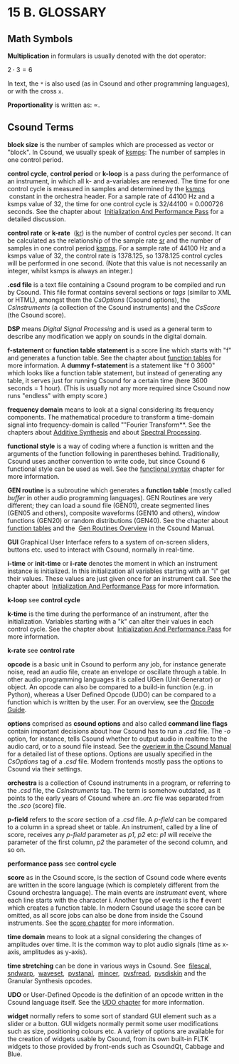 # 15 B. GLOSSARY

## Math Symbols

**Multiplication** in formulars is usually denoted with the dot operator:

$2 \cdot 3 = 6$

In text, the `*` is also used (as in Csound and other programming languages), or with the cross `x`.

**Proportionality** is written as: $\propto$.

## Csound Terms

**block size** is the number of samples which are processed as vector or "block". In Csound, we usually speak
of [ksmps](https://csound.com/docs/manual/ksmps.html): The number of samples in one control period.

**control cycle**, **control period** or **k-loop** is a pass during the
performance of an instrument, in which all k- and a-variables are
renewed. The time for one control cycle is measured in samples and
determined by the [ksmps](https://csound.com/docs/manual/ksmps.html)
&nbsp;constant in the orchestra header. For a sample rate of 44100 Hz and a
ksmps value of 32, the time for one control cycle is 32/44100 = 0.000726
seconds. See the chapter about&nbsp;
[Initialization And Performance Pass](03-a-initialization-and-performance-pass.md) for a detailed discussion.

**control rate** or **k-rate**
&nbsp;([kr](https://csound.com/docs/manual/kr.html)) is the number of
control cycles per second. It can be calculated as the relationship of
the sample rate [sr](https://csound.com/docs/manual/sr.html) and the
number of samples in one control period [ksmps](https://csound.com/docs/manual/ksmps.html).
For a sample rate of 44100 Hz and a ksmps value of 32, the control rate is 1378.125,
so 1378.125 control cycles will be performed in one second.
(Note that this value is not necessarily an integer, whilst ksmps is always an integer.)

**.csd file** is a text file containing a Csound program to be compiled and run by Csound.
This file format contains several sections or _tags_ (similar to XML or HTML),
amongst them the _CsOptions_ (Csound options),
the _CsInstruments_ (a collection of the Csound instruments)
and the _CsScore_ (the Csound score).

**DSP** means _Digital Signal Processing_ and is used as a
general term to describe any modification we apply on sounds in the digital domain.

**f-statement** or **function table statement** is a score line which
starts with \"f\" and generates a function table. See the chapter
about [function tables](03-d-function-tables.md) for
more information. A **dummy f-statement** is a statement like \"f 0
3600\" which looks like a function table statement, but instead of
generating any table, it serves just for running Csound for a certain
time (here 3600 seconds = 1 hour). (This is usually not any more required since Csound now runs "endless" with empty score.)

**frequency domain** means to look at a signal considering its frequency components.
The mathematical procedure to transform a time-domain signal into frequency-domain is
called ""Fourier Transform\*\*. See the chapters about [Additive Synthesis](04-a-additive-synthesis.md) and
about [Spectral Processing](05-i-fourier-analysis-spectral-processing.md).

**functional style** is a way of coding where a function is written and the arguments of
the function following in parentheses behind.
Traditionally, Csound uses another convention to write code,
but since Csound 6 functional style can be used as well.
See the [functional syntax](03-i-functional-syntax.md) chapter for more information.

**GEN routine** is a subroutine which generates a **function table** (mostly called _buffer_ in other
audio programming languages).
GEN Routines are very different; they can load a sound file (GEN01),
create segmented lines (GEN05 and others), composite waveforms (GEN10 and others),
window functions (GEN20) or random distributions (GEN40). See the chapter about&nbsp;
[function tables](03-d-function-tables.md) and the&nbsp;
[Gen Routines Overview](https://csound.com/docs/manual/ScoreGenRef.html) in the Csound Manual.

**GUI** Graphical User Interface refers to a system of on-screen
sliders, buttons etc. used to interact with Csound, normally in
real-time.

**i-time** or **init-time** or **i-rate** denotes the moment in which an instrument instance is initialized. In this initialization all variables starting with an \"i\" get their values. These values are
just given once for an instrument call. See the chapter about&nbsp;
[Initialization And Performance Pass](03-a-initialization-and-performance-pass.md) for more information.

**k-loop** see **control cycle**

**k-time** is the time during the performance of an instrument, after
the initialization. Variables starting with a \"k\" can alter their
values in each control cycle. See the chapter about&nbsp;
[Initialization And Performance Pass](03-a-initialization-and-performance-pass.md) for more information.

**k-rate** see **control rate**

**opcode** is a basic unit in Csound to perform any job,
for instance generate noise, read an audio file, create an envelope or oscillate through a table.
In other audio programming languages it is called UGen (Unit Generator) or object.
An opcode can also be compared to a build-in function (e.g. in Python),
whereas a User Defined Opcode (UDO) can be compared to a function which is written by the user.
For an overview, see the [Opcode Guide](15-a-opcode-guide.md).

**options** comprised as **csound options** and also called **command line flags** contain
important decisions about how Csound has to run a _.csd_ file.
The _-o_ option, for instance, tells Csound whether to output audio in realtime to the audio card,
or to a sound file instead.
See the [overiew in the Csound Manual](https://csound.com/docs/manual/CommandFlagsCategory.html) for
a detailed list of these options. Options are usually specified in the _CsOptions_ tag of a _.csd_ file.
Modern frontends mostly pass the options to Csound via their settings.

**orchestra** is a collection of Csound instruments in a program, or referring to the _.csd_ file,
the _CsInstruments_ tag. The term is somehow outdated,
as it points to the early years of Csound where an _.orc_ file was separated from
the _.sco_ (score) file.

**p-field** refers to the _score_ section of a _.csd_ file.
A _p-field_ can be compared to a column in a spread sheet or table.
An instrument, called by a line of score, receives any _p-field_ parameter
as _p1_, _p2_ etc: _p1_ will receive the parameter of the first
column, _p2_ the parameter of the second column, and so on.

**performance pass** see **control cycle**

**score** as in the Csound score, is the section of Csound code
where events are written in the score language (which is completely different from
the Csound orchestra language).
The main events are _instrument_ event, where each line starts with
the character **i**. Another type of events is the **f** event which creates a function table.
In modern Csound usage the score can be omitted,
as all score jobs can also be done from inside the Csound instruments.
See the [score chapter](14-a-methods-of-writing-csound-scores.md) for more information.

**time domain** means to look at a signal considering the changes of amplitudes over time.
It is the common way to plot audio signals (time as x-axis, amplitudes as y-axis).

**time stretching** can be done in various ways in Csound. See&nbsp;
[filescal](https://csound.com/docs/manual/filescal.html),&nbsp;
[sndwarp](https://csound.com/docs/manual/sndwarp.html),&nbsp;
[waveset](https://csound.com/docs/manual/waveset.html),&nbsp;
[pvstanal](https://csound.com/docs/manual/pvstanal.html),&nbsp;
[mincer](https://csound.com/docs/manual/mincer.html),&nbsp;
[pvsfread](https://csound.com/docs/manual/pvsfread.html),&nbsp;
[pvsdiskin](https://csound.com/docs/manual/pvsdiskin.html) and the
Granular Synthesis opcodes.

**UDO** or User-Defined Opcode is the definition of an opcode written in the Csound language itself.
See the [UDO chapter](03-g-user-defined-opcodes.md) for more information.

**widget** normally refers to some sort of standard GUI element such as
a slider or a button. GUI widgets normally permit some user
modifications such as size, positioning colours etc. A variety of options
are available for the creation of widgets usable by Csound, from its own
built-in FLTK widgets to those provided by front-ends such as CsoundQt,
Cabbage and Blue.
